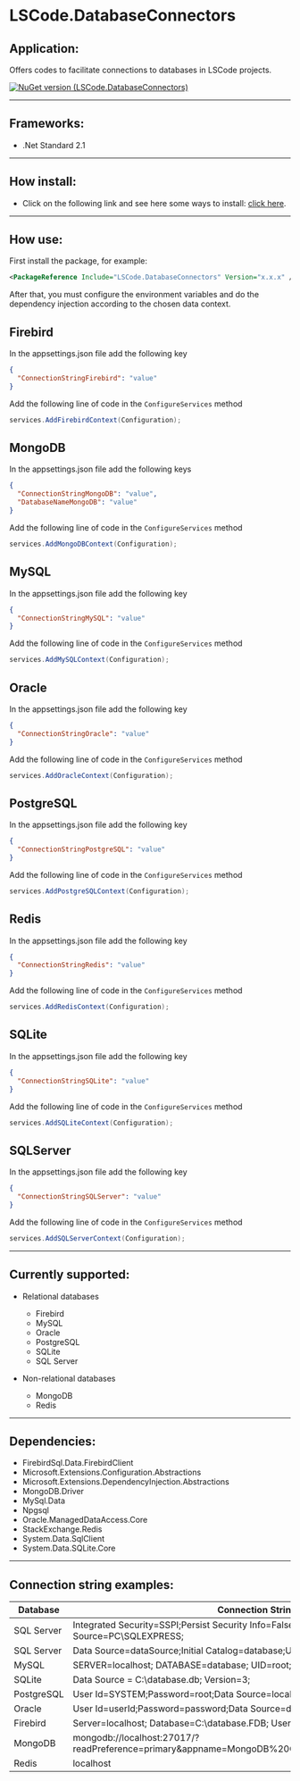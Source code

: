 # LSCode.DatabaseConnectors

## Application:
Offers codes to facilitate connections to databases in LSCode projects.

[![NuGet version (LSCode.DatabaseConnectors)](https://img.shields.io/nuget/v/LSCode.DatabaseConnectors.svg?style=flat-square)](https://www.nuget.org/packages/LSCode.DatabaseConnectors)

---

## Frameworks:
- .Net Standard 2.1

---

## How install:
- Click on the following link and see here some ways to install: [click here](https://www.nuget.org/packages/LSCode.DatabaseConnectors "LSCode.DatabaseConnectors page on nuget.org").

---

## How use:
First install the package, for example:

```xml
<PackageReference Include="LSCode.DatabaseConnectors" Version="x.x.x" />
```

After that, you must configure the environment variables and do the dependency injection according to the chosen data context.

## Firebird

In the appsettings.json file add the following key

```json
{
  "ConnectionStringFirebird": "value"
}
```

Add the following line of code in the `ConfigureServices` method

```c#
services.AddFirebirdContext(Configuration);
```

## MongoDB

In the appsettings.json file add the following keys

```json
{
  "ConnectionStringMongoDB": "value",
  "DatabaseNameMongoDB": "value"
}
```

Add the following line of code in the `ConfigureServices` method

```c#
services.AddMongoDBContext(Configuration);
```

## MySQL

In the appsettings.json file add the following key

```json
{
  "ConnectionStringMySQL": "value"
}
```

Add the following line of code in the `ConfigureServices` method

```c#
services.AddMySQLContext(Configuration);
```

## Oracle

In the appsettings.json file add the following key

```json
{
  "ConnectionStringOracle": "value"
}
```

Add the following line of code in the `ConfigureServices` method

```c#
services.AddOracleContext(Configuration);
```

## PostgreSQL

In the appsettings.json file add the following key

```json
{
  "ConnectionStringPostgreSQL": "value"
}
```

Add the following line of code in the `ConfigureServices` method

```c#
services.AddPostgreSQLContext(Configuration);
```

## Redis

In the appsettings.json file add the following key

```json
{
  "ConnectionStringRedis": "value"
}
```

Add the following line of code in the `ConfigureServices` method

```c#
services.AddRedisContext(Configuration);
```

## SQLite

In the appsettings.json file add the following key

```json
{
  "ConnectionStringSQLite": "value"
}
```

Add the following line of code in the `ConfigureServices` method

```c#
services.AddSQLiteContext(Configuration);
```

## SQLServer

In the appsettings.json file add the following key

```json
{
  "ConnectionStringSQLServer": "value"
}
```

Add the following line of code in the `ConfigureServices` method

```c#
services.AddSQLServerContext(Configuration);
```

---

## Currently supported:

- Relational databases
  - Firebird
  - MySQL
  - Oracle
  - PostgreSQL
  - SQLite
  - SQL Server

- Non-relational databases
  - MongoDB
  - Redis

---

## Dependencies:
- FirebirdSql.Data.FirebirdClient
- Microsoft.Extensions.Configuration.Abstractions
- Microsoft.Extensions.DependencyInjection.Abstractions
- MongoDB.Driver
- MySql.Data
- Npgsql
- Oracle.ManagedDataAccess.Core
- StackExchange.Redis
- System.Data.SqlClient
- System.Data.SQLite.Core

---

## Connection string examples:

| Database | Connection String |
|--|--|
| SQL Server | Integrated Security=SSPI;Persist Security Info=False;Initial Catalog=database;Data Source=PC\SQLEXPRESS; |
| SQL Server | Data Source=dataSource;Initial Catalog=database;User Id=user;Password=password; |
| MySQL | SERVER=localhost; DATABASE=database; UID=root; PASSWORD=root; |
| SQLite | Data Source = C:\database.db; Version=3; |
| PostgreSQL | User Id=SYSTEM;Password=root;Data Source=localhost:1521/xe; |
| Oracle | User Id=userId;Password=password;Data Source=dataSource; |
| Firebird | Server=localhost; Database=C:\database.FDB; User=SYSDBA; Password=masterkey; |
| MongoDB | mongodb://localhost:27017/?readPreference=primary&appname=MongoDB%20Compass%20Community&ssl=false |
| Redis | localhost |